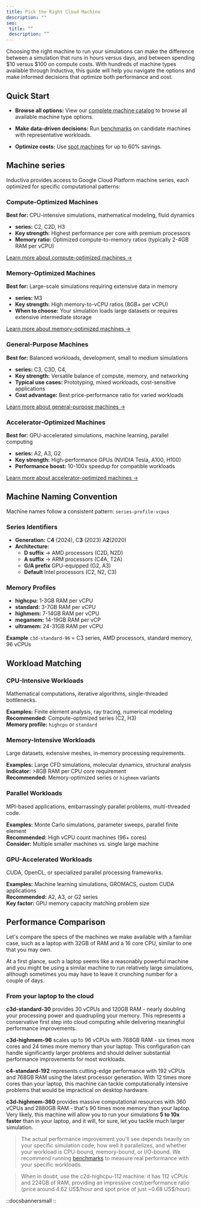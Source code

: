 ```yaml
---
title: Pick the Right Cloud Machine
description: ""
seo:
 title: “”
 description: “”
---
```


Choosing the right machine to run your simulations can make the difference between a simulation that runs in hours versus days, and between spending $10 versus $100 on compute costs. With hundreds of machine types available through Inductiva, this guide will help you navigate the options and make informed decisions that optimize both performance and cost.

## Quick Start

- **Browse all options:** View our [complete machine catalog](https://console.inductiva.ai/machine-groups/instance-types) to browse all available machine type options.

- **Make data-driven decisions:** Run [benchmarks](/guides/benchmark/) on candidate machines with representative workloads.

- **Optimize costs:** Use [spot machines](/guides/machines/spot-machines) for up to 60% savings.

## Machine series

Inductiva provides access to Google Cloud Platform machine series, each optimized for specific computational patterns:

### Compute-Optimized Machines
**Best for:** CPU-intensive simulations, mathematical modeling, fluid dynamics
- **series:** C2, C2D, H3
- **Key strength:** Highest performance per core with premium processors
- **Memory ratio:** Optimized compute-to-memory ratios (typically 2-4GB RAM per vCPU)

[Learn more about compute-optimized machines →](https://cloud.google.com/compute/docs/compute-optimized-machines)

### Memory-Optimized Machines
**Best for:** Large-scale simulations requiring extensive data in memory
- **series:** M3
- **Key strength:** High memory-to-vCPU ratios (8GB+ per vCPU)
- **When to choose:** Your simulation loads large datasets or requires extensive intermediate storage

[Learn more about memory-optimized machines →](https://cloud.google.com/compute/docs/memory-optimized-machines)

### General-Purpose Machines
**Best for:** Balanced workloads, development, small to medium simulations
- **series:** C3, C3D, C4,
- **Key strength:** Versatile balance of compute, memory, and networking
- **Typical use cases:** Prototyping, mixed workloads, cost-sensitive applications
- **Cost advantage:** Best price-performance ratio for varied workloads

[Learn more about general-purpose machines →](https://cloud.google.com/compute/docs/general-purpose-machines)

### Accelerator-Optimized Machines
**Best for:** GPU-accelerated simulations, machine learning, parallel computing
- **series:** A2, A3, G2
- **Key strength:** High-performance GPUs (NVIDIA Tesla, A100, H100)
- **Performance boost:** 10-100x speedup for compatible workloads

[Learn more about accelerator-optimized machines →](https://cloud.google.com/compute/docs/accelerator-optimized-machines)

## Machine Naming Convention

Machine names follow a consistent pattern: `series-profile-vcpus`

### Series Identifiers
- **Generation:** C**4** (2024), C**3** (2023) A**2**(2020)
- **Architecture:**
  - **D suffix** → AMD processors (C2D, N2D)
  - **A suffix** → ARM processors (C4A, T2A)
  - **G/A prefix** GPU-equipped (G2, A3)
  - **Default** Intel processors (C2, N2, C3)

### Memory Profiles
- **highcpu:** 1-3GB RAM per vCPU
- **standard:** 3-7GB RAM per vCPU
- **highmem:** 7-14GB RAM per vCPU
- **megamem:** 14-19GB RAM per vCP
- **ultramem:** 24-31GB RAM per vCPU

**Example** `c3d-standard-96` = C3 series, AMD processors, standard memory, 96 vCPUs

## Workload Matching

### CPU-Intensive Workloads
Mathematical computations, iterative algorithms, single-threaded bottlenecks.

**Examples:** Finite element analysis, ray tracing, numerical modeling  
**Recommended:** Compute-optimized series (C2, H3)  
**Memory profile:** `highcpu` or `standard`

### Memory-Intensive Workloads
Large datasets, extensive meshes, in-memory processing requirements.

**Examples:** Large CFD simulations, molecular dynamics, structural analysis  
**Indicator:** >8GB RAM per CPU core requirement  
**Recommended:** Memory-optimized series or `highmem` variants

### Parallel Workloads
MPI-based applications, embarrassingly parallel problems, multi-threaded code.

**Examples:** Monte Carlo simulations, parameter sweeps, parallel finite element  
**Recommended:** High vCPU count machines (96+ cores)  
**Consider:** Multiple smaller machines vs. single large machine

### GPU-Accelerated Workloads
CUDA, OpenCL, or specialized parallel processing frameworks.

**Examples:** Machine learning simulations, GROMACS, custom CUDA applications  
**Recommended:** A2, A3, or G2 series  
**Key factor:** GPU memory capacity matching problem size

## Performance Comparison

Let's compare the specs of the machines we make available with a familiar case, such as a laptop with 32GB of RAM and a 16 core CPU, similar to one that you may own.

At a first glance, such a laptop seems like a reasonably powerful machine and you might be using a similar machine to run relatively large simulations, although sometimes you may have to leave it crunching number for a couple of days.

### From your laptop to the cloud

**c3d-standard-30** provides 30 vCPUs and 120GB RAM - nearly doubling your processing power and quadrupling your memory. This represents a conservative first step into cloud computing while delivering meaningful performance improvements.

**c3d-highmem-96** scales up to 96 vCPUs with 768GB RAM - six times more cores and 24 times more memory than your laptop. This configuration can handle significantly larger problems and should deliver substantial performance improvements for most workloads.

**c4-standard-192** represents cutting-edge performance with 192 vCPUs and 768GB RAM using the latest processor generation. With 12 times more cores than your laptop, this machine can tackle computationally intensive problems that would be impractical on desktop hardware.

**c3d-highmem-360** provides massive computational resources with 360 vCPUs and 2880GB RAM - that's 90 times more memory than your laptop. Very likely, this machine will allow you to run your simulations **5 to 10x faster** than in your laptop, and it will, for sure, let you tackle much larger simulation.

> The actual performance improvement you'll see depends heavily on your specific simulation code, how well it parallelizes, and whether your workload is CPU-bound, memory-bound, or I/O-bound. We recommend running [benchmarks](/guides/benchmark/) to measure real performance with your specific workloads.

> When in doubt, use the c2d-highcpu-112 machine: it has 112 vCPUs and 224GB of RAM, providing an impressive cost/performance ratio (price around 4.62 US\$/hour and spot price of just ~0.68 US\$/hour).

::docsbannersmall
::

